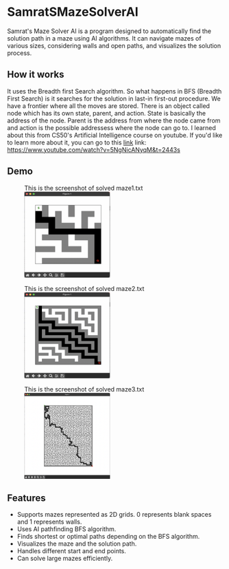 # SamratSMazeSolverAI

Samrat's Maze Solver AI is a program designed to automatically find the solution path in a maze using AI algorithms. It can navigate mazes of various sizes, considering walls and open paths, and visualizes the solution process.

## How it works
It uses the Breadth first Search algorithm. So what happens in BFS (Breadth First Search) is it searches for the solution in last-in first-out procedure. We have a frontier where all the moves are stored. There is an object called node which has its own state, parent, and action. State is basically the address of the node. Parent is the address from where the node came from and action is the possible addressess where the node can go to. 
I learned about this from CS50's Artificial Intelligence course on youtube. 
If you'd like to learn more about it, you can go to this [link]([url](https://www.youtube.com/watch?v=5NgNicANyqM&t=2443s))
link: https://www.youtube.com/watch?v=5NgNicANyqM&t=2443s

## Demo
<figure>
  <figcaption>This is the screenshot of solved maze1.txt</figcaption>
<img src ="maze1(solved).png" style="height:200px; width:200px">
</figure>

<figure>
  <figcaption>This is the screenshot of solved maze2.txt</figcaption>
<img src ="maze2(solved).png" style="height:200px; width:200px">
</figure>

<figure>
  <figcaption>This is the screenshot of solved maze3.txt</figcaption>
<img src ="maze3(solved).png" style="height:200px; width:200px">
</figure>

## Features

- Supports mazes represented as 2D grids. 0 represents blank spaces and 1 represents walls.
- Uses AI pathfinding BFS algorithm.
- Finds shortest or optimal paths depending on the BFS algorithm.
- Visualizes the maze and the solution path.
- Handles different start and end points.
- Can solve large mazes efficiently.
